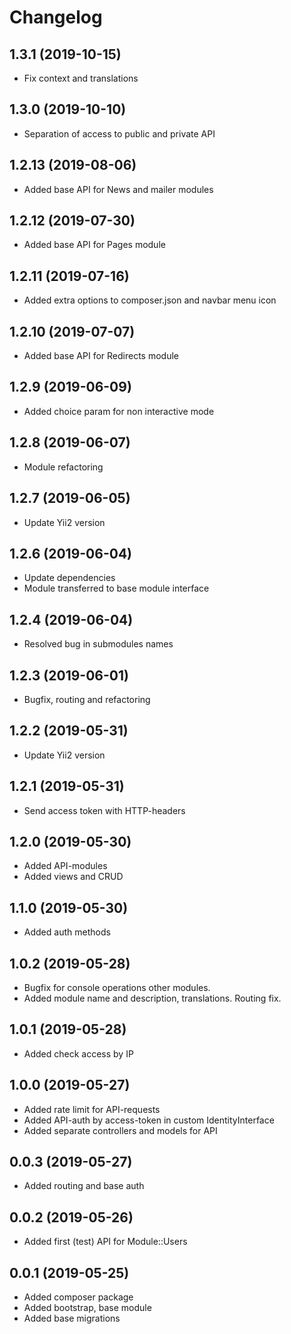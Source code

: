 Changelog
=========

## 1.3.1 (2019-10-15)
 * Fix context and translations
 
## 1.3.0 (2019-10-10)
 * Separation of access to public and private API
 
## 1.2.13 (2019-08-06)
 * Added base API for News and mailer modules
 
## 1.2.12 (2019-07-30)
 * Added base API for Pages module
 
## 1.2.11 (2019-07-16)
 * Added extra options to composer.json and navbar menu icon

## 1.2.10 (2019-07-07)
 * Added base API for Redirects module
 
## 1.2.9 (2019-06-09)
 * Added choice param for non interactive mode
 
## 1.2.8 (2019-06-07)
 * Module refactoring
 
## 1.2.7 (2019-06-05)
 * Update Yii2 version

## 1.2.6 (2019-06-04)
 * Update dependencies
 * Module transferred to base module interface
 
## 1.2.4 (2019-06-04)
 * Resolved bug in submodules names

## 1.2.3 (2019-06-01)
 * Bugfix, routing and refactoring
 
## 1.2.2 (2019-05-31)
 * Update Yii2 version
 
## 1.2.1 (2019-05-31)
 * Send access token with HTTP-headers
 
## 1.2.0 (2019-05-30)
 * Added API-modules
 * Added views and CRUD
 
## 1.1.0 (2019-05-30)
 * Added auth methods
 
## 1.0.2 (2019-05-28)
 * Bugfix for console operations other modules.
 * Added module name and description, translations. Routing fix.
 
## 1.0.1 (2019-05-28)
 * Added check access by IP
 
## 1.0.0 (2019-05-27)
 * Added rate limit for API-requests
 * Added API-auth by access-token in custom IdentityInterface
 * Added separate controllers and models for API
 
## 0.0.3 (2019-05-27)
 * Added routing and base auth
 
## 0.0.2 (2019-05-26)
 * Added first (test) API for Module::Users
 
## 0.0.1 (2019-05-25)
 * Added composer package
 * Added bootstrap, base module
 * Added base migrations